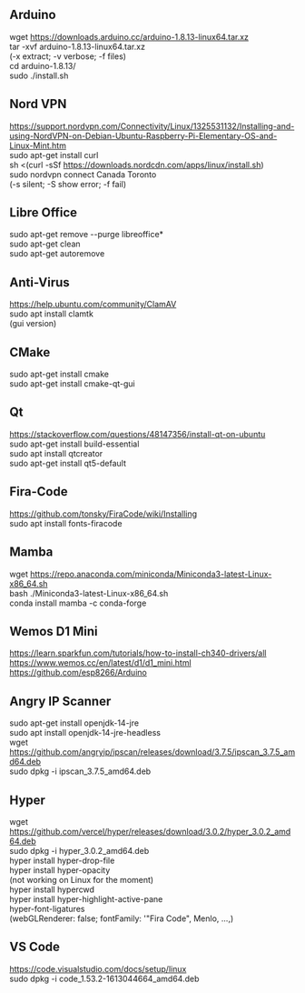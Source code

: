 Arduino
-------
wget https://downloads.arduino.cc/arduino-1.8.13-linux64.tar.xz  
tar -xvf arduino-1.8.13-linux64.tar.xz  
	(-x extract; -v verbose; -f files)  
cd arduino-1.8.13/  
sudo ./install.sh  

Nord VPN
--------
https://support.nordvpn.com/Connectivity/Linux/1325531132/Installing-and-using-NordVPN-on-Debian-Ubuntu-Raspberry-Pi-Elementary-OS-and-Linux-Mint.htm  
sudo apt-get install curl  
sh <(curl -sSf https://downloads.nordcdn.com/apps/linux/install.sh)  
sudo nordvpn connect Canada Toronto  
	(-s silent; -S show error; -f fail)  

Libre Office
------------
sudo apt-get remove --purge libreoffice*  
sudo apt-get clean  
sudo apt-get autoremove  

Anti-Virus
----------
https://help.ubuntu.com/community/ClamAV  
sudo apt install clamtk  
	(gui version)  

	
CMake
-----
sudo apt-get install cmake  
sudo apt-get install cmake-qt-gui  

Qt
--
https://stackoverflow.com/questions/48147356/install-qt-on-ubuntu  
sudo apt-get install build-essential  
sudo apt install qtcreator  
sudo apt-get install qt5-default  

Fira-Code
---------
https://github.com/tonsky/FiraCode/wiki/Installing  
sudo apt install fonts-firacode  

Mamba
-----
wget https://repo.anaconda.com/miniconda/Miniconda3-latest-Linux-x86_64.sh  
bash ./Miniconda3-latest-Linux-x86_64.sh  
conda install mamba -c conda-forge  

Wemos D1 Mini
-------------
https://learn.sparkfun.com/tutorials/how-to-install-ch340-drivers/all  
https://www.wemos.cc/en/latest/d1/d1_mini.html  
https://github.com/esp8266/Arduino  

Angry IP Scanner
----------------
sudo apt-get install openjdk-14-jre  
sudo apt install openjdk-14-jre-headless  
wget https://github.com/angryip/ipscan/releases/download/3.7.5/ipscan_3.7.5_amd64.deb  
sudo dpkg -i ipscan_3.7.5_amd64.deb  

Hyper
-----
wget https://github.com/vercel/hyper/releases/download/3.0.2/hyper_3.0.2_amd64.deb  
sudo dpkg -i hyper_3.0.2_amd64.deb  
hyper install hyper-drop-file  
hyper install hyper-opacity  
	(not working on Linux for the moment)  
hyper install hypercwd  
hyper install hyper-highlight-active-pane  
hyper-font-ligatures  
	(webGLRenderer: false; fontFamily: '"Fira Code", Menlo, ...,)  

VS Code
----
https://code.visualstudio.com/docs/setup/linux  
sudo dpkg -i code_1.53.2-1613044664_amd64.deb  
